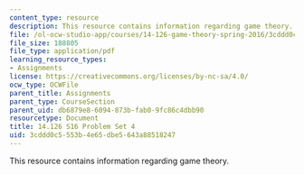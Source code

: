 ```yaml
---
content_type: resource
description: This resource contains information regarding game theory.
file: /ol-ocw-studio-app/courses/14-126-game-theory-spring-2016/3cddd0c5553b4e65dbe5643a88518247_MIT14_126S16_ProblemSet_4.pdf
file_size: 188805
file_type: application/pdf
learning_resource_types:
- Assignments
license: https://creativecommons.org/licenses/by-nc-sa/4.0/
ocw_type: OCWFile
parent_title: Assignments
parent_type: CourseSection
parent_uid: db6879e8-6094-873b-fab0-9fc86c4dbb90
resourcetype: Document
title: 14.126 S16 Problem Set 4
uid: 3cddd0c5-553b-4e65-dbe5-643a88518247
---
```

This resource contains information regarding game theory.